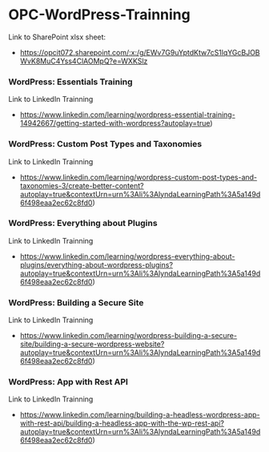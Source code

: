 # OPC-WordPress-Trainning

Link to SharePoint xlsx sheet: 
- https://opcit072.sharepoint.com/:x:/g/EWv7G9uYptdKtw7cS1lqYGcBJOBWvK8MuC4Yss4ClAOMpQ?e=WXKSlz

### WordPress: Essentials Training
Link to LinkedIn Trainning
- https://www.linkedin.com/learning/wordpress-essential-training-14942667/getting-started-with-wordpress?autoplay=true)

### WordPress: Custom Post Types and Taxonomies
Link to LinkedIn Trainning
- https://www.linkedin.com/learning/wordpress-custom-post-types-and-taxonomies-3/create-better-content?autoplay=true&contextUrn=urn%3Ali%3AlyndaLearningPath%3A5a149d6f498eaa2ec62c8fd0)

### WordPress: Everything about Plugins
Link to LinkedIn Trainning
- https://www.linkedin.com/learning/wordpress-everything-about-plugins/everything-about-wordpress-plugins?autoplay=true&contextUrn=urn%3Ali%3AlyndaLearningPath%3A5a149d6f498eaa2ec62c8fd0)

### WordPress: Building a Secure Site
Link to LinkedIn Trainning
- https://www.linkedin.com/learning/wordpress-building-a-secure-site/building-a-secure-wordpress-website?autoplay=true&contextUrn=urn%3Ali%3AlyndaLearningPath%3A5a149d6f498eaa2ec62c8fd0)

### WordPress: App with Rest API
Link to LinkedIn Trainning
- https://www.linkedin.com/learning/building-a-headless-wordpress-app-with-rest-api/building-a-headless-app-with-the-wp-rest-api?autoplay=true&contextUrn=urn%3Ali%3AlyndaLearningPath%3A5a149d6f498eaa2ec62c8fd0)
